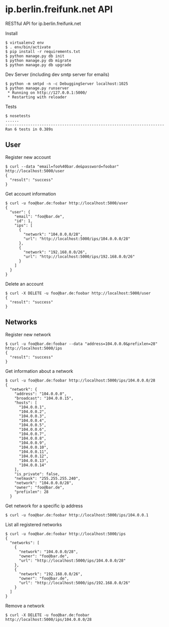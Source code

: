 ip.berlin.freifunk.net API
==========================

RESTful API for ip.berlin.freifunk.net

Install

    $ virtualenv2 env
    $ . env/bin/activate
    $ pip install -r requirements.txt
    $ python manage.py db init
    $ python manage.py db migrate
    $ python manage.py db upgrade


Dev Server (including dev smtp server for emails)

    $ python -m smtpd -n -c DebuggingServer localhost:1025
    $ python manage.py runserver
     * Running on http://127.0.0.1:5000/
     * Restarting with reloader


Tests

    $ nosetests
    ......
    ----------------------------------------------------------------------
    Ran 6 tests in 0.389s




User
----

Register new account

    $ curl --data "email=foo%40bar.de&password=foobar" http://localhost:5000/user
    {
      "result": "success"
    }


Get account information

    $ curl -u foo@bar.de:foobar http://localhost:5000/user
    {
      "user": {
        "email": "foo@bar.de",
        "id": 1,
        "ips": [
          {
            "network": "104.0.0.0/28",
            "url": "http://localhost:5000/ips/104.0.0.0/28"
          },
          {
            "network": "192.168.0.0/26",
            "url": "http://localhost:5000/ips/192.168.0.0/26"
          }
        ]
      }
    }


Delete an account

    $ curl -X DELETE -u foo@bar.de:foobar http://localhost:5000/user
    {
      "result": "success"
    }


Networks
--------

Register new network

    $ curl -u foo@bar.de:foobar --data "address=104.0.0.0&prefixlen=28" http://localhost:5000/ips
    {
      "result": "success"
    }


Get information about a network

    $ curl -u foo@bar.de:foobar http://localhost:5000/ips/104.0.0.0/28
    {
      "network": {
        "address": "104.0.0.0",
        "broadcast": "104.0.0.15",
        "hosts": [
          "104.0.0.1",
          "104.0.0.2",
          "104.0.0.3",
          "104.0.0.4",
          "104.0.0.5",
          "104.0.0.6",
          "104.0.0.7",
          "104.0.0.8",
          "104.0.0.9",
          "104.0.0.10",
          "104.0.0.11",
          "104.0.0.12",
          "104.0.0.13",
          "104.0.0.14"
        ],
        "is_private": false,
        "netmask": "255.255.255.240",
        "network": "104.0.0.0/28",
        "owner": "foo@bar.de",
        "prefixlen": 28
      }


Get network for a specific ip address

    $ curl -u foo@bar.de:foobar http://localhost:5000/ips/104.0.0.1


List all registered networks

    $ curl -u foo@bar.de:foobar http://localhost:5000/ips
    {
      "networks": [
        {
          "network": "104.0.0.0/28",
          "owner": "foo@bar.de",
          "url": "http://localhost:5000/ips/104.0.0.0/28"
        },
        {
          "network": "192.168.0.0/26",
          "owner": "foo@bar.de",
          "url": "http://localhost:5000/ips/192.168.0.0/26"
        }
      ]
    }


Remove a network

    $ curl -X DELETE -u foo@bar.de:foobar http://localhost:5000/ips/104.0.0.0/28
